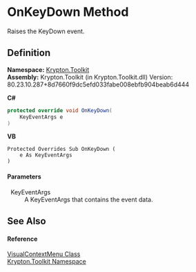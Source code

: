 # OnKeyDown Method


Raises the KeyDown event.



## Definition
**Namespace:** <a href="79d2eac2-21f4-54ff-7552-b20c33c30600.md">Krypton.Toolkit</a>  
**Assembly:** Krypton.Toolkit (in Krypton.Toolkit.dll) Version: 80.23.10.287+8d7660f9dc5efd033fabe008ebfb904beab6d444

**C#**
``` C#
protected override void OnKeyDown(
	KeyEventArgs e
)
```
**VB**
``` VB
Protected Overrides Sub OnKeyDown ( 
	e As KeyEventArgs
)
```



#### Parameters
<dl><dt>  KeyEventArgs</dt><dd>A KeyEventArgs that contains the event data.</dd></dl>

## See Also


#### Reference
<a href="0c9c684e-5602-1ed2-9034-35b9a1980fac.md">VisualContextMenu Class</a>  
<a href="79d2eac2-21f4-54ff-7552-b20c33c30600.md">Krypton.Toolkit Namespace</a>  
